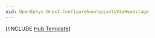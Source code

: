 ```yaml
---
uid: OpenEphys.Onix1.ConfigureNeuropixelsV2eHeadstage
---
```


[!INCLUDE [Hub Template](hub-template.md)]